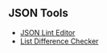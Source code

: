 ## JSON Tools

- [JSON Lint Editor](https://saikuma1r.github.io/Editor/JSONLINT/jsonLint.html)
- [List Difference Checker](https://saikuma1r.github.io/Editor/JSONLINT/ListDiff.html)
